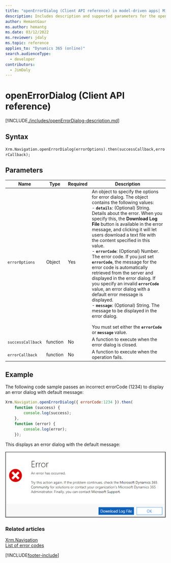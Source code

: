 ```yaml
---
title: "openErrorDialog (Client API reference) in model-driven apps| MicrosoftDocs"
description: Includes description and supported parameters for the openErrorDialog method.
author: HemantGaur
ms.author: hemantg
ms.date: 03/12/2022
ms.reviewer: jdaly
ms.topic: reference
applies_to: "Dynamics 365 (online)"
search.audienceType: 
  - developer
contributors:
  - JimDaly
---
```

# openErrorDialog (Client API reference)



[!INCLUDE[./includes/openErrorDialog-description.md](./includes/openErrorDialog-description.md)]

## Syntax

`Xrm.Navigation.openErrorDialog(errorOptions).then(successCallback,errorCallback);`

## Parameters

|Name |Type |Required |Description |
|---|---|---|---|
|`errorOptions`|Object|Yes|An object to specify the options for error dialog. The object contains the following values:<br/>- **`details`**: (Optional) String. Details about the error. When you specify this, the **Download Log File** button is available in the error message, and clicking it will let users download a text file with the content specified in this value.<br/>- **`errorCode`**: (Optional) Number. The error code. If you just set **`errorCode`**, the message for the error code is automatically retrieved from the server and displayed in the error dialog. If you specify an invalid **`errorCode`** value, an error dialog with a default error message is displayed.<br/>- **`message`**: (Optional) String. The message to be displayed in the error dialog.<br/><br/>You must set either the **`errorCode`** or **`message`** value. |
|`successCallback`|function|No|A function to execute when the error dialog is closed.|
|`errorCallback`|function|No|A function to execute when the operation fails.|

## Example

The following code sample passes an incorrect errorCode (1234) to display an error dialog with default message:

```JavaScript
Xrm.Navigation.openErrorDialog({ errorCode:1234 }).then(
    function (success) {
        console.log(success);        
    },
    function (error) {
        console.log(error);
    });
```

This displays an error dialog with the default message:

![Error dialog with default message.](../../../media//clientapi_sampleerrordialog.png)

### Related articles

[Xrm.Navigation](../xrm-navigation.md)<br/>
[List of error codes](../../../../data-platform/reference/web-service-error-codes.md)



[!INCLUDE[footer-include](../../../../../includes/footer-banner.md)]
